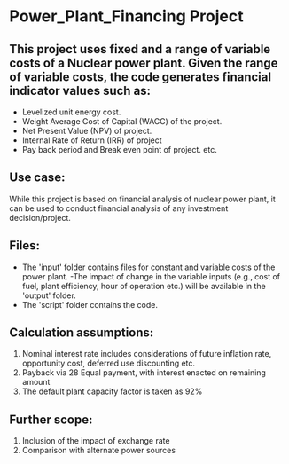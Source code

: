 # Power_Plant_Financing Project


## This project uses fixed and a range of variable costs of a Nuclear power plant. Given the range of variable costs, the code generates financial indicator values such as:
- Levelized unit energy cost.
- Weight Average Cost of Capital (WACC) of the project.
- Net Present Value (NPV) of project.
- Internal Rate of Return (IRR) of project
- Pay back period and Break even point of project.
etc.


## Use case:
While this project is based on financial analysis of nuclear power plant, it can be used to conduct financial analysis of any investment decision/project.

## Files:
- The 'input' folder contains files for constant and variable costs of the power plant.
-The impact of change in the variable inputs (e.g., cost of fuel, plant efficiency, hour of operation etc.) will be available in the 'output' folder.
- The 'script' folder contains the code.


## Calculation assumptions:
1. Nominal interest rate includes considerations of future inflation rate, opportunity cost, deferred use discounting etc.
2. Payback via 28 Equal payment, with interest enacted on remaining amount
3. The default plant capacity factor is taken as 92%


## Further scope:
1. Inclusion of the impact of exchange rate
2. Comparison with alternate power sources

